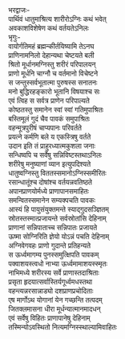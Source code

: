 भरद्वाजः-  
पार्थिवं धातुमाश्रित्य शारीरोऽग्निः कथं भवेत्  
अवकाशविशेषेण कथं वर्तयतेऽनिलः  
भृगुः-   
वायोर्गतिमहं ब्रह्मन्कीर्तयिष्यामि तेऽनघ  
प्राणिनामनिलो देहान्यथा चेष्टयते बली  
श्रितो मूर्धानमग्निस्तु शरीरं परिपालयन्  
प्राणो मूर्धनि चाग्नौ च वर्तमानो विचेष्टने  
स जन्तुस्सर्वभूतात्मा पुरुषस्स सनातनः  
मनो बुद्धिरहङ्कारो भूतानि विषयाश्च सः  
एवं त्विह स सर्वत्र प्राणेन परिपाल्यते  
कोष्ठतस्तु समानेन स्वां स्वां गतिमुपाश्रितः  
बस्तिमूलं गुदं चैव पावकं समुपाश्रितः  
वहन्मूत्रपुरीषं चाप्यपानः परिवर्तते  
प्रयत्ने कर्मणि बले य एकस्त्रिषु वर्तते  
उदान इति तं प्राहुरध्यात्मकुशला जनाः  
सन्धिष्वपि च सर्वेषु सन्निविष्टस्तथाऽनिलः  
शरीरेषु मनुष्याणां व्यान इत्युपदिश्यते  
धातुष्वग्निस्तु विततस्समानोऽग्निस्समीरितः  
रसान्धातूंश्च दोषांश्च वर्तयन्नवतिष्ठते  
अपानप्राणयोर्मध्ये प्राणापानसमाहितः  
समन्वितस्समानेन सम्यक्पचति पावकः  
आस्यं हि पायुसंयुक्तमन्ते स्याद्गुदसञ्ज्ञितम्  
स्रोतस्तस्मात्प्रजायन्ते सर्वस्रोतांसि देहिनाम्  
प्राणानां सन्निपाताच्च सन्निपातः प्रजायते  
ऊष्मा सोग्निरिति ज्ञेयो योऽन्नं पचति देहिनाम्  
अग्निवेगवहः प्राणो गुदान्ते प्रतिहन्यते  
स ऊर्ध्वमागम्य पुनस्समुत्क्षिपति पावकम्  
पक्वाशयस्त्वधो नाभ्या ऊर्ध्वमामाशयस्स्मृतः  
नाभिमध्ये शरीरस्य सर्वे प्राणास्तदाश्रिताः  
प्रसृता हृदयात्सर्वास्तिर्यगूर्ध्वमधस्तथा  
वहन्त्यन्नरसान्नाड्यो दशप्राणप्रचोदिताः  
एष मार्गोऽथ योगानां येन गच्छन्ति तत्पदम्  
जितक्लमासना धीरा मूर्धन्यात्मानमादधन्  
एवं सर्वेषु विहितः प्राणापानेषु देहिनाम्  
तस्मिन्योऽवस्थितो नित्यमग्निस्स्थाल्यामिवाहितः   
